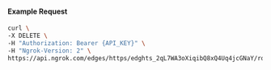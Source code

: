<!-- Code generated for API Clients. DO NOT EDIT. -->

#### Example Request

```bash
curl \
-X DELETE \
-H "Authorization: Bearer {API_KEY}" \
-H "Ngrok-Version: 2" \
https://api.ngrok.com/edges/https/edghts_2qL7WA3oXiqibQ8xQ4Uq4jcGNaY/routes/edghtsrt_2qL7W9atFvcWXCY9UD8zByBE7yq/webhook_verification
```
